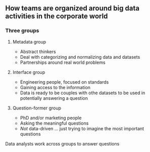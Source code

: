 ## How teams are organized around big data activities in the corporate world

### Three groups

1. Metadata group
   - Abstract thinkers
   - Deal with categorizing and normalizing data and datasets
   - Partnerships around real world problems

2. Interface group
   - Engineering people, focused on standards
   - Gaining access to the information
   - Data is ready to be couples with othe datasets to be used in potentially answering a question

3. Question-former group
   - PhD and/or marketing people
   - Asking the meaningful questions
   - *Not* data-driven ... just trying to imagine the most important questions

Data analysts work across groups to answer questions
